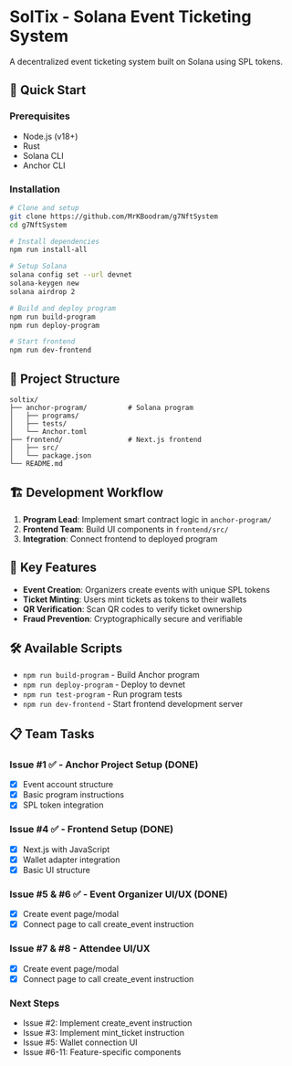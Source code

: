 # SolTix - Solana Event Ticketing System

A decentralized event ticketing system built on Solana using SPL tokens.

## 🚀 Quick Start

### Prerequisites

- Node.js (v18+)
- Rust
- Solana CLI
- Anchor CLI

### Installation

```bash
# Clone and setup
git clone https://github.com/MrKBoodram/g7NftSystem
cd g7NftSystem

# Install dependencies
npm run install-all

# Setup Solana
solana config set --url devnet
solana-keygen new
solana airdrop 2

# Build and deploy program
npm run build-program
npm run deploy-program

# Start frontend
npm run dev-frontend
```

## 📁 Project Structure

```
soltix/
├── anchor-program/          # Solana program
│   ├── programs/
│   ├── tests/
│   └── Anchor.toml
├── frontend/                # Next.js frontend
│   ├── src/
│   └── package.json
└── README.md
```

## 🏗️ Development Workflow

1. **Program Lead**: Implement smart contract logic in `anchor-program/`
2. **Frontend Team**: Build UI components in `frontend/src/`
3. **Integration**: Connect frontend to deployed program

## 🎯 Key Features

- **Event Creation**: Organizers create events with unique SPL tokens
- **Ticket Minting**: Users mint tickets as tokens to their wallets
- **QR Verification**: Scan QR codes to verify ticket ownership
- **Fraud Prevention**: Cryptographically secure and verifiable

## 🛠️ Available Scripts

- `npm run build-program` - Build Anchor program
- `npm run deploy-program` - Deploy to devnet
- `npm run test-program` - Run program tests
- `npm run dev-frontend` - Start frontend development server

## 📋 Team Tasks

### Issue #1 ✅ - Anchor Project Setup (DONE)

- [x] Event account structure
- [x] Basic program instructions
- [x] SPL token integration

### Issue #4 ✅ - Frontend Setup (DONE)

- [x] Next.js with JavaScript
- [x] Wallet adapter integration
- [x] Basic UI structure

### Issue #5 & #6 ✅ - Event Organizer UI/UX (DONE)
- [x] Create event page/modal
- [x] Connect page to call create_event instruction

### Issue #7 & #8 - Attendee UI/UX
- [x] Create event page/modal
- [x] Connect page to call create_event instruction

### Next Steps
- Issue #2: Implement create_event instruction
- Issue #3: Implement mint_ticket instruction
- Issue #5: Wallet connection UI
- Issue #6-11: Feature-specific components